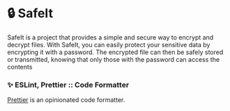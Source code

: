 # 🔒 SafeIt
SafeIt is a project that provides a simple and secure way to encrypt and decrypt files. With SafeIt, you can easily protect your sensitive data by encrypting it with a password. The encrypted file can then be safely stored or transmitted, knowing that only those with the password can access the contents

### ✨ ESLint, Prettier :: Code Formatter

[Prettier](https://prettier.io/) is an opinionated code formatter.
